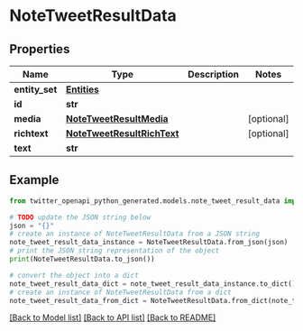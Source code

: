 # NoteTweetResultData


## Properties

Name | Type | Description | Notes
------------ | ------------- | ------------- | -------------
**entity_set** | [**Entities**](Entities.md) |  | 
**id** | **str** |  | 
**media** | [**NoteTweetResultMedia**](NoteTweetResultMedia.md) |  | [optional] 
**richtext** | [**NoteTweetResultRichText**](NoteTweetResultRichText.md) |  | [optional] 
**text** | **str** |  | 

## Example

```python
from twitter_openapi_python_generated.models.note_tweet_result_data import NoteTweetResultData

# TODO update the JSON string below
json = "{}"
# create an instance of NoteTweetResultData from a JSON string
note_tweet_result_data_instance = NoteTweetResultData.from_json(json)
# print the JSON string representation of the object
print(NoteTweetResultData.to_json())

# convert the object into a dict
note_tweet_result_data_dict = note_tweet_result_data_instance.to_dict()
# create an instance of NoteTweetResultData from a dict
note_tweet_result_data_from_dict = NoteTweetResultData.from_dict(note_tweet_result_data_dict)
```
[[Back to Model list]](../README.md#documentation-for-models) [[Back to API list]](../README.md#documentation-for-api-endpoints) [[Back to README]](../README.md)


